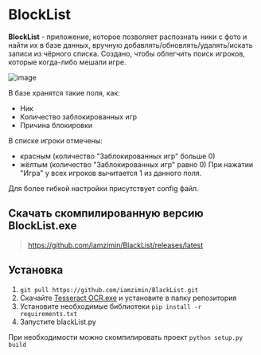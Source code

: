 # BlockList
**BlockList** - приложение, которое позволяет распознать ники с фото и найти их в базе данных, вручную добавлять/обновлять/удалять/искать записи из чёрного списка.
Создано, чтобы облегчить поиск игроков, которые когда-либо мешали игре.

![image](https://github.com/iamzimin/BlackList/assets/94135768/35c24158-1e28-4c98-a404-ddcafa0f1cbe)


В базе хранятся такие поля, как:
- Ник
- Количество заблокированных игр
- Причина блокировки


В списке игроки отмечены:
- красным (количество "Заблокированных игр" больше 0)
- жёлтым (количество "Заблокированных игр" равно 0)
При нажатии "Игра" у всех игроков вычитается 1 из данного поля.

Для более гибкой настройки присутствует config файл.



## Скачать скомпилированную версию BlockList.exe
> https://github.com/iamzimin/BlackList/releases/latest


## Установка
1. ```git pull https://github.com/iamzimin/BlackList.git```
2. Скачайте [Tesseract OCR.exe](https://github.com/UB-Mannheim/tesseract/wiki) и установите в папку репозитория
3. Установите необходимые библиотеки 
```pip install -r requirements.txt```
4. Запустите blackList.py

При необходимости можно скомпилировать проект
```python setup.py build```
